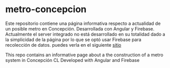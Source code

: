 # metro-concepcion

Este repositorio contiene una página informativa respecto a actualidad de un posible metro en Concepción.
Desarrollada con Angular y Firebase.
Actualmente el server integrado no está desarrollado en su totalidad dado a la simplicidad de la página por lo que se optó usar Firebase para 
recolección de datos.
puedes verla en el siguiente [sitio](https://metro.ancla.tech)


This repo contains an informative page about a the construction of a metro system in Concepción CL
Developed with Angular and Firebase


